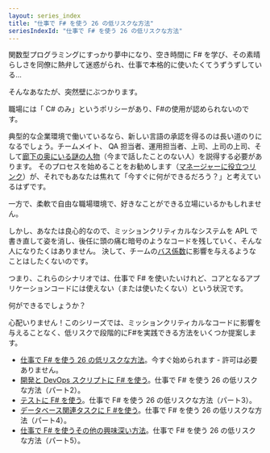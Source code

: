 ```yaml
---
layout: series_index
title: "仕事で F# を使う 26 の低リスクな方法"
seriesIndexId: "仕事で F# を使う 26 の低リスクな方法"
---
```


関数型プログラミングにすっかり夢中になり、空き時間に F# を学び、その素晴らしさを同僚に熱弁して迷惑がられ、仕事で本格的に使いたくてうずうずしている...

そんなあなたが、突然壁にぶつかります。

職場には「 C# のみ」というポリシーがあり、F#の使用が認められないのです。

典型的な企業環境で働いているなら、新しい言語の承認を得るのは長い道のりになるでしょう。チームメイト、 QA 担当者、運用担当者、上司、上司の上司、そして[廊下の奥にいる謎の人物](https://www.joelonsoftware.com/2001/04/21/dont-let-architecture-astronauts-scare-you/)（今まで話したことのない人）を説得する必要があります。
そのプロセスを始めることをお勧めします（[マネージャーに役立つリンク](https://fpbridge.co.uk/why-fsharp.html)）が、それでもあなたは焦れて「今すぐに何ができるだろう？」と考えているはずです。

一方で、柔軟で自由な職場環境で、好きなことができる立場にいるかもしれません。

しかし、あなたは良心的なので、ミッションクリティカルなシステムを APL で書き直して姿を消し、後任に頭の痛む暗号のようなコードを残していく、そんな人になりたくはありません。
決して、チームの[バス係数](https://en.wikipedia.org/wiki/Bus_factor)に影響を与えるようなことはしたくないのです。

つまり、これらのシナリオでは、仕事で F# を使いたいけれど、コアとなるアプリケーションコードには使えない（または使いたくない）という状況です。

何ができるでしょうか？

心配いりません！このシリーズでは、ミッションクリティカルなコードに影響を与えることなく、低リスクで段階的にF#を実践できる方法をいくつか提案します。

* [仕事で F# を使う 26 の低リスクな方法](../posts/low-risk-ways-to-use-fsharp-at-work.html)。今すぐ始められます - 許可は必要ありません。
* [開発と DevOps スクリプトに F# を使う](../posts/low-risk-ways-to-use-fsharp-at-work-2.html)。仕事で F# を使う 26 の低リスクな方法（パート2）。
* [テストに F# を使う](../posts/low-risk-ways-to-use-fsharp-at-work-3.html)。仕事で F# を使う 26 の低リスクな方法（パート3）。
* [データベース関連タスクに F #を使う](../posts/low-risk-ways-to-use-fsharp-at-work-4.html)。仕事で F# を使う 26 の低リスクな方法（パート4）。
* [仕事で F# を使うその他の興味深い方法](../posts/low-risk-ways-to-use-fsharp-at-work-5.html)。仕事で F# を使う 26 の低リスクな方法（パート5）。

